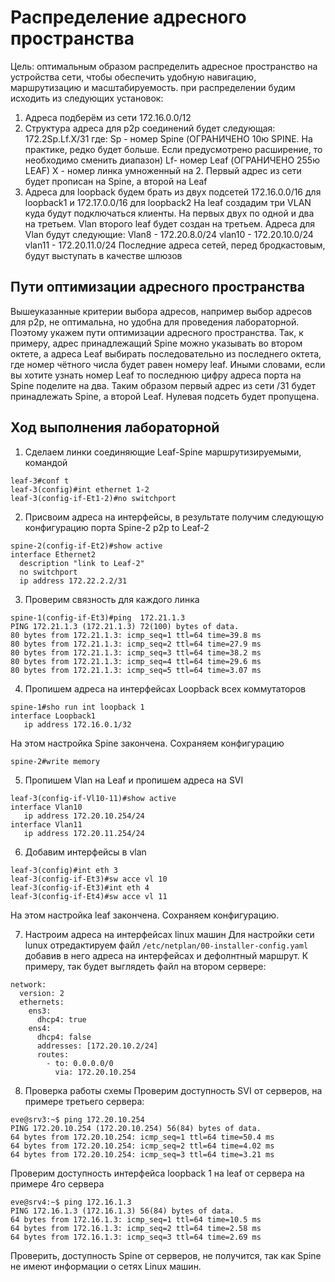 # Распределение адресного пространства
Цель: оптимальным образом распределить адресное пространство на устройства сети, чтобы обеспечить удобную навигацию, маршрутизацию и масштабируемость.
при распределении будим исходить из следующих установок:
1. Адреса подберём из сети 172.16.0.0/12
2. Структура адреса для p2p соединений будет следующая: 172.2Sp.Lf.X/31
где:
Sp - номер Spine (ОГРАНИЧЕНО 10ю SPINE. На практике, редко будет больше. Если предусмотрено расширение, то необходимо сменить диапазон)
Lf- номер Leaf (ОГРАНИЧЕНО 255ю LEAF)
X - номер линка умноженный на 2. Первый адрес из сети будет прописан на Spine, а второй на Leaf
3. Адреса для loopback будем брать из двух подсетей 172.16.0.0/16 для loopback1 и 172.17.0.0/16 для loopback2
На leaf создадим три VLAN куда будут подключаться клиенты. На первых двух по одной и два на третьем. Vlan второго leaf будет создан на третьем. 
Адреса для Vlan будут следующие:
Vlan8 - 172.20.8.0/24
vlan10 - 172.20.10.0/24
vlan11 - 172.20.11.0/24
Последние адреса сетей, перед бродкастовым, будут выступать в качестве шлюзов
## Пути оптимизации адресного пространства
Вышеуказанные критерии выбора адресов, например выбор адресов для p2p, не оптимальна, но удобна для проведения лабораторной. Поэтому укажем пути оптимизации адресного пространства.
Так, к примеру, адрес принадлежащий Spine можно указывать во втором октете, а адреса Leaf выбирать последовательно из последнего октета, где номер чётного числа будет равен номеру leaf. Иными словами, если вы хотите узнать номер Leaf то последнюю цифру адреса порта на Spine поделите на два. Таким образом первый адрес из сети /31 будет принадлежать Spine, а второй Leaf. Нулевая подсеть будет пропущена.  
## Ход выполнения лабораторной
1. Сделаем линки соединяющие Leaf-Spine маршрутизируемыми, командой 
 
```
leaf-3#conf t
leaf-3(config)#int ethernet 1-2
leaf-3(config-if-Et1-2)#no switchport
```

 2. Присвоим адреса на интерфейсы, в результате получим следующую конфигурацию порта Spine-2 p2p to Leaf-2

 ```
 spine-2(config-if-Et2)#show active
interface Ethernet2
   description "link to Leaf-2"
   no switchport
   ip address 172.22.2.2/31
```
3. Проверим связность для каждого линка
```
spine-1(config-if-Et3)#ping  172.21.1.3
PING 172.21.1.3 (172.21.1.3) 72(100) bytes of data.
80 bytes from 172.21.1.3: icmp_seq=1 ttl=64 time=39.8 ms
80 bytes from 172.21.1.3: icmp_seq=2 ttl=64 time=27.9 ms
80 bytes from 172.21.1.3: icmp_seq=3 ttl=64 time=38.2 ms
80 bytes from 172.21.1.3: icmp_seq=4 ttl=64 time=29.6 ms
80 bytes from 172.21.1.3: icmp_seq=5 ttl=64 time=3.07 ms
```
4. Пропишем адреса на интерфейсах Loopback всех коммутаторов
```
spine-1#sho run int loopback 1
interface Loopback1
   ip address 172.16.0.1/32
```
На этом настройка Spine закончена. Сохраняем конфигурацию
```
spine-2#write memory
```
5. Пропишем Vlan на Leaf и пропишем адреса на SVI
```
leaf-3(config-if-Vl10-11)#show active
interface Vlan10
   ip address 172.20.10.254/24
interface Vlan11
   ip address 172.20.11.254/24
```
6. Добавим интерфейсы в vlan
```
leaf-3(config)#int eth 3
leaf-3(config-if-Et3)#sw acce vl 10
leaf-3(config-if-Et3)#int eth 4
leaf-3(config-if-Et4)#sw acce vl 11
```
На этом настройка leaf закончена. Сохраняем конфигурацию.

7. Настроим адреса на интерфейсах linux машин
Для настройки сети lunux отредактируем файл `/etc/netplan/00-installer-config.yaml` добавив в него адреса на интерфейсах и дефолнтный маршрут. К примеру, так будет выглядеть файл на втором сервере:
```
network:
  version: 2
  ethernets:
    ens3:
      dhcp4: true
    ens4:
      dhcp4: false
      addresses: [172.20.10.2/24]
      routes:
        - to: 0.0.0.0/0
          via: 172.20.10.254
```
8. Проверка работы схемы
Проверим доступность SVI от серверов, на примере третьего сервера:
```
eve@srv3:~$ ping 172.20.10.254
PING 172.20.10.254 (172.20.10.254) 56(84) bytes of data.
64 bytes from 172.20.10.254: icmp_seq=1 ttl=64 time=50.4 ms
64 bytes from 172.20.10.254: icmp_seq=2 ttl=64 time=4.02 ms
64 bytes from 172.20.10.254: icmp_seq=3 ttl=64 time=3.21 ms
```
Проверим доступность интерфейса loopback 1 на leaf от сервера на примере 4го сервера
```
eve@srv4:~$ ping 172.16.1.3
PING 172.16.1.3 (172.16.1.3) 56(84) bytes of data.
64 bytes from 172.16.1.3: icmp_seq=1 ttl=64 time=10.5 ms
64 bytes from 172.16.1.3: icmp_seq=2 ttl=64 time=2.58 ms
64 bytes from 172.16.1.3: icmp_seq=3 ttl=64 time=2.69 ms
```
Проверить, доступность Spine от серверов, не получится, так как Spine не имеют информации о сетях Linux машин.
